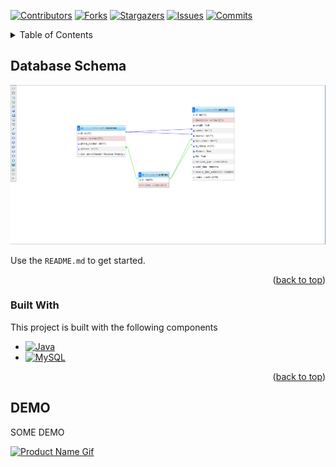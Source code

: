 [![Contributors][contributors-shield]][contributors-url]
[![Forks][forks-shield]][forks-url]
[![Stargazers][stars-shield]][stars-url]
[![Issues][issues-shield]][issues-url]
[![Commits][commits-shield]][commits-url]

<!-- TABLE OF CONTENTS -->
<details>
  <summary>Table of Contents</summary>
  <ol>
    <li>
      <a href="#database-schema">Database Schema</a>
      <a href="#built-with">Built With</a>
    </li>
  </ol>
</details>

<!-- ABOUT THE PROJECT -->
## Database Schema

[![Product Name Screen Shot][product-screenshot]](img/Demo.gif)

Use the `README.md` to get started.

<p align="right">(<a href="#readme-top">back to top</a>)</p>

### Built With

This project is built with the following components

* [![Java][Java.js]][Java-url]
* [![MySQL][MySQL.js]][MySQL-url]


<p align="right">(<a href="#readme-top">back to top</a>)</p>

<!-- DEMO -->
## DEMO

SOME DEMO

[![Product Name Gif][product-gif]](img/database-schema.PNG)

<!-- MARKDOWN LINKS & IMAGES -->
<!-- https://www.markdownguide.org/basic-syntax/#reference-style-links -->
[commits-shield]: https://img.shields.io/github/commit-activity/w/Twitfbiats/OOP-BIG-PROJECT?color=violet&label=commit&logo=e&style=for-the-badge
[commits-url]: https://github.com/Twitfbiats/OOP-BIG-PROJECT/graphs/commit-activity
[contributors-shield]: https://img.shields.io/github/contributors/Twitfbiats/OOP-BIG-PROJECT?style=for-the-badge
[contributors-url]: https://github.com/Twitfbiats/OOP-BIG-PROJECT/graphs/contributors
[forks-shield]: https://img.shields.io/github/forks/Twitfbiats/OOP-BIG-PROJECT?style=for-the-badge
[forks-url]: https://github.com/Twitfbiats/OOP-BIG-PROJECT/network/members
[stars-shield]: https://img.shields.io/github/stars/Twitfbiats/OOP-BIG-PROJECT?style=for-the-badge
[stars-url]: https://github.com/Twitfbiats/OOP-BIG-PROJECT/stargazers
[issues-shield]: https://img.shields.io/github/issues/Twitfbiats/OOP-BIG-PROJECT?style=for-the-badge
[issues-url]: https://github.com/Twitfbiats/OOP-BIG-PROJECT/issues
[product-screenshot]: img/database-schema.PNG
[product-gif]: img/Demo.gif
[Java.js]: https://img.shields.io/badge/java-%23ED8B00.svg?style=for-the-badge&logo=java&logoColor=white
[Java-url]: https://java.com
[MySQL.js]: https://img.shields.io/badge/mysql-%2300f.svg?style=for-the-badge&logo=mysql&logoColor=white
[MySQL-url]: https://www.mysql.com


